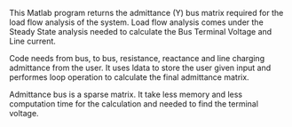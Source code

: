 This Matlab program returns the admittance (Y) bus matrix required for the load flow analysis of the system.
Load flow analysis comes under the Steady State analysis needed to calculate the Bus Terminal Voltage and Line current.

Code needs from bus, to bus, resistance, reactance and line charging admittance from the user. It uses ldata to store the user given input and
performes loop operation to calculate the final admittance matrix.

Admittance bus is a sparse matrix. It take less memory and less computation time for the calculation and 
needed to find the terminal voltage.
